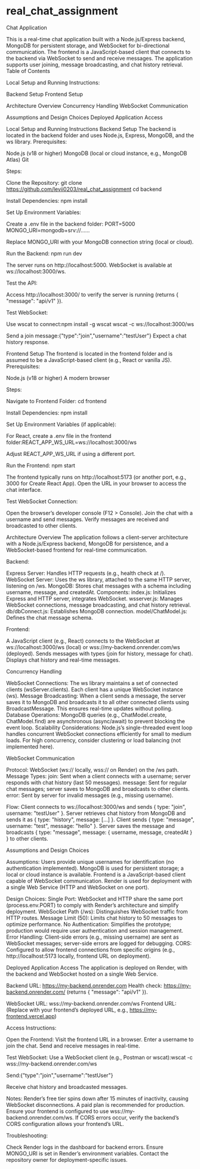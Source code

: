 # real_chat_assignment
Chat Application

This is a real-time chat application built with a Node.js/Express backend, MongoDB for persistent storage, and WebSocket for bi-directional communication. The frontend is a JavaScript-based client that connects to the backend via WebSocket to send and receive messages. The application supports user joining, message broadcasting, and chat history retrieval.
Table of Contents

Local Setup and Running Instructions:

Backend Setup
Frontend Setup

Architecture Overview
Concurrency Handling
WebSocket Communication


Assumptions and Design Choices
Deployed Application Access

Local Setup and Running Instructions
Backend Setup
The backend is located in the backend folder and uses Node.js, Express, MongoDB, and the ws library.
Prerequisites:

Node.js (v18 or higher)
MongoDB (local or cloud instance, e.g., MongoDB Atlas)
Git

Steps:

Clone the Repository:
    git clone https://github.com/levii0203/real_chat_assignment
    cd backend


Install Dependencies:
    npm install


Set Up Environment Variables:

Create a .env file in the backend folder:
    PORT=5000
    MONGO_URI=mongodb+srv://......


Replace MONGO_URI with your MongoDB connection string (local or cloud).


Run the Backend:
    npm run dev 


The server runs on http://localhost:5000.
WebSocket is available at ws://localhost:3000/ws.


Test the API:

Access http://localhost:3000/ to verify the server is running (returns { "message": "api/v1" }).


Test WebSocket:

Use wscat to connect:npm install -g wscat
    wscat -c ws://localhost:3000/ws


Send a join message:{"type":"join","username":"testUser"}
Expect a chat history response.


Frontend Setup
The frontend is located in the frontend folder and is assumed to be a JavaScript-based client (e.g., React or vanilla JS).
Prerequisites:

Node.js (v18 or higher)
A modern browser

Steps:

Navigate to Frontend Folder:
    cd frontend


Install Dependencies:
    npm install


Set Up Environment Variables (if applicable):

For React, create a .env file in the frontend folder:REACT_APP_WS_URL=ws://localhost:3000/ws


Adjust REACT_APP_WS_URL if using a different port.


Run the Frontend:
    npm start


The frontend typically runs on http://localhost:5173 (or another port, e.g., 3000 for Create React App).
Open the URL in your browser to access the chat interface.


Test WebSocket Connection:

Open the browser’s developer console (F12 > Console).
Join the chat with a username and send messages.
Verify messages are received and broadcasted to other clients.



Architecture Overview
The application follows a client-server architecture with a Node.js/Express backend, MongoDB for persistence, and a WebSocket-based frontend for real-time communication.

Backend:

Express Server: Handles HTTP requests (e.g., health check at /).
WebSocket Server: Uses the ws library, attached to the same HTTP server, listening on /ws.
MongoDB: Stores chat messages with a schema including username, message, and createdAt.
Components:
index.js: Initializes Express and HTTP server, integrates WebSocket.
wsserver.js: Manages WebSocket connections, message broadcasting, and chat history retrieval.
db/dbConnect.js: Establishes MongoDB connection.
model/ChatModel.js: Defines the chat message schema.




Frontend:

A JavaScript client (e.g., React) connects to the WebSocket at ws://localhost:3000/ws (local) or wss://my-backend.onrender.com/ws (deployed).
Sends messages with types (join for history, message for chat).
Displays chat history and real-time messages.



Concurrency Handling

WebSocket Connections: The ws library maintains a set of connected clients (wsServer.clients). Each client has a unique WebSocket instance (ws).
Message Broadcasting: When a client sends a message, the server saves it to MongoDB and broadcasts it to all other connected clients using BroadcastMessage. This ensures real-time updates without polling.
Database Operations: MongoDB queries (e.g., ChatModel.create, ChatModel.find) are asynchronous (async/await) to prevent blocking the event loop.
Scalability Considerations:
Node.js’s single-threaded event loop handles concurrent WebSocket connections efficiently for small to medium loads.
For high concurrency, consider clustering or load balancing (not implemented here).



WebSocket Communication

Protocol: WebSocket (ws:// locally, wss:// on Render) on the /ws path.
Message Types:
join: Sent when a client connects with a username; server responds with chat history (last 50 messages).
message: Sent for regular chat messages; server saves to MongoDB and broadcasts to other clients.
error: Sent by server for invalid messages (e.g., missing username).


Flow:
Client connects to ws://localhost:3000/ws and sends { type: "join", username: "testUser" }.
Server retrieves chat history from MongoDB and sends it as { type: "history", message: [...] }.
Client sends { type: "message", username: "test", message: "hello" }.
Server saves the message and broadcasts { type: "message", message: { username, message, createdAt } } to other clients.



Assumptions and Design Choices

Assumptions:
Users provide unique usernames for identification (no authentication implemented).
MongoDB is used for persistent storage; a local or cloud instance is available.
Frontend is a JavaScript-based client capable of WebSocket communication.
Render is used for deployment with a single Web Service (HTTP and WebSocket on one port).


Design Choices:
Single Port: WebSocket and HTTP share the same port (process.env.PORT) to comply with Render’s architecture and simplify deployment.
WebSocket Path (/ws): Distinguishes WebSocket traffic from HTTP routes.
Message Limit (50): Limits chat history to 50 messages to optimize performance.
No Authentication: Simplifies the prototype; production would require user authentication and session management.
Error Handling: Client-side errors (e.g., missing username) are sent as WebSocket messages; server-side errors are logged for debugging.
CORS: Configured to allow frontend connections from specific origins (e.g., http://localhost:5173 locally, frontend URL on deployment).



Deployed Application Access
The application is deployed on Render, with the backend and WebSocket hosted on a single Web Service.

Backend URL: https://my-backend.onrender.com
Health check: https://my-backend.onrender.com/ (returns { "message": "api/v1" }).


WebSocket URL: wss://my-backend.onrender.com/ws
Frontend URL: (Replace with your frontend’s deployed URL, e.g., https://my-frontend.vercel.app)

Access Instructions:

Open the Frontend:
Visit the frontend URL in a browser.
Enter a username to join the chat.
Send and receive messages in real-time.


Test WebSocket:
Use a WebSocket client (e.g., Postman or wscat):wscat -c wss://my-backend.onrender.com/ws


Send:{"type":"join","username":"testUser"}


Receive chat history and broadcasted messages.


Notes:
Render’s free tier spins down after 15 minutes of inactivity, causing WebSocket disconnections. A paid plan is recommended for production.
Ensure your frontend is configured to use wss://my-backend.onrender.com/ws.
If CORS errors occur, verify the backend’s CORS configuration allows your frontend’s URL.



Troubleshooting:

Check Render logs in the dashboard for backend errors.
Ensure MONGO_URI is set in Render’s environment variables.
Contact the repository owner for deployment-specific issues.

